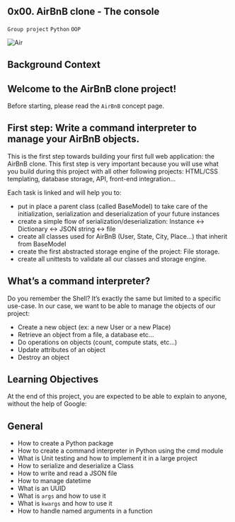 ## 0x00. AirBnB clone - The console
`Group project` `Python` `OOP`

![Air](https://user-images.githubusercontent.com/118941659/237055491-12f6bd8d-95eb-40f5-af92-658345b3d5ce.JPG)
## Background Context
## Welcome to the AirBnB clone project!
Before starting, please read the `AirBnB` concept page.

## First step: Write a command interpreter to manage your AirBnB objects.
This is the first step towards building your first full web application: the AirBnB clone. This first step is very important because you will use what you build during this project with all other following projects: HTML/CSS templating, database storage, API, front-end integration…

Each task is linked and will help you to:

* put in place a parent class (called BaseModel) to take care of the initialization, serialization and deserialization of your future instances
* create a simple flow of serialization/deserialization: Instance <-> Dictionary <-> JSON string <-> file
* create all classes used for AirBnB (User, State, City, Place…) that inherit from BaseModel
* create the first abstracted storage engine of the project: File storage.
* create all unittests to validate all our classes and storage engine.


## What’s a command interpreter?
Do you remember the Shell? It’s exactly the same but limited to a specific use-case. In our case, we want to be able to manage the objects of our project:

* Create a new object (ex: a new User or a new Place)
* Retrieve an object from a file, a database etc…
* Do operations on objects (count, compute stats, etc…)
* Update attributes of an object
* Destroy an object


## Learning Objectives
At the end of this project, you are expected to be able to explain to anyone, without the help of Google:

## General
* How to create a Python package
* How to create a command interpreter in Python using the cmd module
* What is Unit testing and how to implement it in a large project
* How to serialize and deserialize a Class
* How to write and read a JSON file
* How to manage datetime
* What is an UUID
* What is `args` and how to use it
* What is `kwargs` and how to use it
* How to handle named arguments in a function


